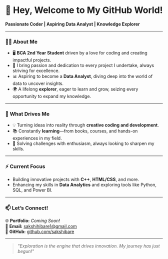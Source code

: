  # 💃 Hey, Welcome to My GitHub World!  
**Passionate Coder | Aspiring Data Analyst | Knowledge Explorer**

---

### 👩‍💻 **About Me**  
- 🖥️ **BCA 2nd Year Student** driven by a love for coding and creating impactful projects.  
- 🌟 I bring passion and dedication to every project I undertake, always striving for excellence.  
- 📊 Aspiring to become a **Data Analyst**, diving deep into the world of data to uncover insights.  
- 🌍 A lifelong **explorer**, eager to learn and grow, seizing every opportunity to expand my knowledge.

---

### 🚀 **What Drives Me**  
- 💡 Turning ideas into reality through **creative coding and development**.  
- 📚 Constantly **learning**—from books, courses, and hands-on experiences in my field.  
- 🧩 Solving challenges with enthusiasm, always looking to sharpen my skills.  

---

### ⚡ **Current Focus**  
- Building innovative projects with **C++**, **HTML/CSS**, and more.  
- Enhancing my skills in **Data Analytics** and exploring tools like Python, SQL, and Power BI.  

---

### 📫 **Let’s Connect!**  
🌐 **Portfolio:** *Coming Soon!*  
💌 **Email:** [sakshihibare1@gmail.com](mailto:sakshihibare1@gmail.com)  
🌟 **GitHub:** [github.com/sakshibare](https://github.com/sakshibare)  

---

> *"Exploration is the engine that drives innovation. My journey has just begun!"*

